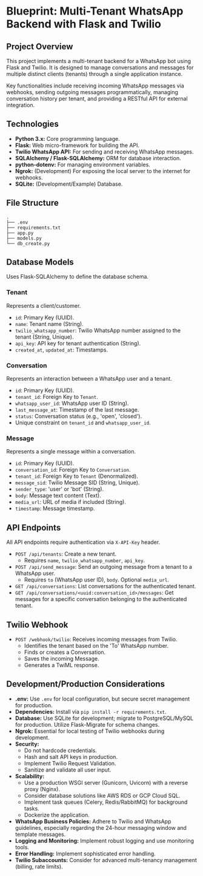 # Blueprint: Multi-Tenant WhatsApp Backend with Flask and Twilio

## Project Overview

This project implements a multi-tenant backend for a WhatsApp bot using Flask and Twilio. It is designed to manage conversations and messages for multiple distinct clients (tenants) through a single application instance.

Key functionalities include receiving incoming WhatsApp messages via webhooks, sending outgoing messages programmatically, managing conversation history per tenant, and providing a RESTful API for external integration.

## Technologies

*   **Python 3.x:** Core programming language.
*   **Flask:** Web micro-framework for building the API.
*   **Twilio WhatsApp API:** For sending and receiving WhatsApp messages.
*   **SQLAlchemy / Flask-SQLAlchemy:** ORM for database interaction.
*   **python-dotenv:** For managing environment variables.
*   **Ngrok:** (Development) For exposing the local server to the internet for webhooks.
*   **SQLite:** (Development/Example) Database.

## File Structure

```
.
├── .env
├── requirements.txt
├── app.py
├── models.py
└── db_create.py
```
## Database Models

Uses Flask-SQLAlchemy to define the database schema.

### Tenant

Represents a client/customer.

*   `id`: Primary Key (UUID).
*   `name`: Tenant name (String).
*   `twilio_whatsapp_number`: Twilio WhatsApp number assigned to the tenant (String, Unique).
*   `api_key`: API key for tenant authentication (String).
*   `created_at`, `updated_at`: Timestamps.

### Conversation

Represents an interaction between a WhatsApp user and a tenant.

*   `id`: Primary Key (UUID).
*   `tenant_id`: Foreign Key to `Tenant`.
*   `whatsapp_user_id`: WhatsApp user ID (String).
*   `last_message_at`: Timestamp of the last message.
*   `status`: Conversation status (e.g., 'open', 'closed').
*   Unique constraint on `tenant_id` and `whatsapp_user_id`.

### Message

Represents a single message within a conversation.

*   `id`: Primary Key (UUID).
*   `conversation_id`: Foreign Key to `Conversation`.
*   `tenant_id`: Foreign Key to `Tenant` (Denormalized).
*   `message_sid`: Twilio Message SID (String, Unique).
*   `sender_type`: 'user' or 'bot' (String).
*   `body`: Message text content (Text).
*   `media_url`: URL of media if included (String).
*   `timestamp`: Message timestamp.

## API Endpoints

All API endpoints require authentication via `X-API-Key` header.

*   `POST /api/tenants`: Create a new tenant.
    *   Requires `name`, `twilio_whatsapp_number`, `api_key`.
*   `POST /api/send_message`: Send an outgoing message from a tenant to a WhatsApp user.
    *   Requires `to` (WhatsApp user ID), `body`. Optional `media_url`.
*   `GET /api/conversations`: List conversations for the authenticated tenant.
*   `GET /api/conversations/<uuid:conversation_id>/messages`: Get messages for a specific conversation belonging to the authenticated tenant.

## Twilio Webhook

*   `POST /webhook/twilio`: Receives incoming messages from Twilio.
    *   Identifies the tenant based on the 'To' WhatsApp number.
    *   Finds or creates a Conversation.
    *   Saves the incoming Message.
    *   Generates a TwiML response.

## Development/Production Considerations

*   **.env:** Use `.env` for local configuration, but secure secret management for production.
*   **Dependencies:** Install via `pip install -r requirements.txt`.
*   **Database:** Use SQLite for development; migrate to PostgreSQL/MySQL for production. Utilize Flask-Migrate for schema changes.
*   **Ngrok:** Essential for local testing of Twilio webhooks during development.
*   **Security:**
    *   Do not hardcode credentials.
    *   Hash and salt API keys in production.
    *   Implement Twilio Request Validation.
    *   Sanitize and validate all user input.
*   **Scalability:**
    *   Use a production WSGI server (Gunicorn, Uvicorn) with a reverse proxy (Nginx).
    *   Consider database solutions like AWS RDS or GCP Cloud SQL.
    *   Implement task queues (Celery, Redis/RabbitMQ) for background tasks.
    *   Dockerize the application.
*   **WhatsApp Business Policies:** Adhere to Twilio and WhatsApp guidelines, especially regarding the 24-hour messaging window and template messages.
*   **Logging and Monitoring:** Implement robust logging and use monitoring tools.
*   **Error Handling:** Implement sophisticated error handling.
*   **Twilio Subaccounts:** Consider for advanced multi-tenancy management (billing, rate limits).